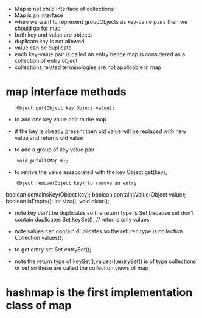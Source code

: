 * Map is not child interface of collections
* Map is an interface
* when we want to represent groupObjects as key-value pairs then we should go for map 
* both key and value are objects
* duplicate key is not allowed
* value can be duplicate
* each key-value pair is called an entry hence map is considered as a collection of entry object
* collections related terminologies are not applicable in map
# map interface methods
```
    Object put(Object key,Object value);
```
* to add one key value pair to the map
* if the key is already present then old value will be replaced with new value and returns old value

* to add a group of key value pair
```
    void putAll(Map m);

```

* to retrive the value asssociated with the key
    Object get(key);
```
    Object remove(Object key);to remove an entry
```
boolean containsKey(Object key);
boolean containsValue(Object value);
boolean isEmpty();
int size();
void clear();
* note key can't be duplicates so the return type is Set because set don't contain duplicates
Set keySet(); // returns only values
* note values can contain duplicates so the returen type is collection
Collection values();
* to get entry set
Set entrySet();

* note the return type of keySet(),values(),entrySet() is of type collections or set so these are called the colleciton views of map



# hashmap is the first implementation class of map
